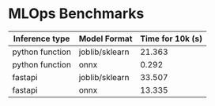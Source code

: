 # MLOps Benchmarks

| Inference type | Model Format | Time for 10k (s) |
| --- | --- | --- |
| python function | joblib/sklearn | 21.363 |
| python function | onnx | 0.292 |
| fastapi | joblib/sklearn | 33.507 |
| fastapi | onnx | 13.335 |